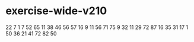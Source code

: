 # exercise-wide-v210
22
7
1
7
52
65
11
38
46
56
57
16
9
11
56
71
75
9
32
11
29
72
87
16
35
31
17
1
50
36
21
41
72
82
50
